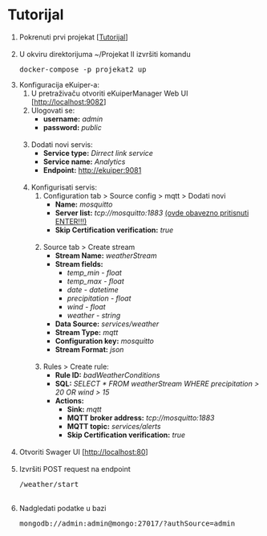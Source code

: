 <body>
    <h1>Tutorijal</h1>
    <ol>
        <li>
            Pokrenuti prvi projekat  [<a href="https://github.com/sssteeefaaan/SOA-Projekat/edit/main/Projekat%20I">Tutorijal</a>]
        </li><br/>
        <li>
            U okviru direktorijuma ~/Projekat II izvršiti komandu
            <pre>docker-compose -p projekat2 up</pre>
        </li>
        <li>
            Konfiguracija eKuiper-a:
            <ol>
                <li>
                    U pretraživaču otvoriti eKuiperManager Web UI  [<a href="http://localhost:9082">http://localhost:9082</a>]
                </li>
                <li>
                    Ulogovati se:
                    <ul>
                        <li><b>username:</b> <em>admin</em></li>
                        <li><b>password:</b> <em>public</em></li>
                    </ul>
                </li><br/>
                <li>
                    Dodati novi servis:
                    <ul>
                        <li><b>Service type:</b> <em>Dirrect link service</em></li>
                        <li><b>Service name:</b> <em>Analytics</em></li>
                        <li><b>Endpoint:</b> <a href="http://ekuiper:9081">http://ekuiper:9081</a></li>
                    </ul>
                </li><br/>
                <li>
                    Konfigurisati servis:
                    <ol>
                        <li>
                            Configuration tab > Source config > mqtt > Dodati novi
                            <ul>
                                <li><b>Name:</b> <em>mosquitto</em></li>
                                <li><b>Server list:</b> <em>tcp://mosquitto:1883</em> <u>(ovde obavezno pritisnuti ENTER!!!)</u></li>
                                <li><b>Skip Certification verification:</b> <em>true</em></li>
                            </ul>
                        </li><br/>
                        <li>
                            Source tab > Create stream
                            <ul>
                                <li><b>Stream Name:</b> <em>weatherStream</em></li>
                                <li>
                                    <b>Stream fields:</b>
                                    <ul>
                                        <li><em>temp_min - float</em></li>
                                        <li><em>temp_max - float</em></li>
                                        <li><em>date - datetime</em></li>
                                        <li><em>precipitation - float</em></li>
                                        <li><em>wind - float</em></li>
                                        <li><em>weather - string</em></li>
                                    </ul>
                                </li>
                                <li><b>Data Source:</b> <em>services/weather</em></li>
                                <li><b>Stream Type:</b> <em>mqtt</em></li>
                                <li><b>Configuration key:</b> <em>mosquitto</em></li>
                                <li><b>Stream Format:</b> <em>json</em></li>
                            </ul>
                        </li><br/>
                        <li>
                            Rules > Create rule:
                            <ul>
                                <li><b>Rule ID:</b> <em>badWeatherConditions</em></li>
                                <li><b>SQL:</b> <em>SELECT * FROM weatherStream WHERE precipitation > 20 OR wind > 15</em></li>
                                <li>
                                    <b>Actions:</b>
                                    <ul>
                                        <li><b>Sink:</b> <em>mqtt</em></li>
                                        <li><b>MQTT broker address:</b> <em>tcp://mosquitto:1883</em></li>
                                        <li><b>MQTT topic:</b> <em>services/alerts</em></li>
                                        <li><b>Skip Certification verification:</b> <em>true</em></li>
                                    </ul>
                                </li>
                            </ul>
                        </li>
                    </ol>
                </li>
            </ol>
        </li><br/>
        <li>
            Otvoriti Swager UI  [<a href="http://localhost:80">http://localhost:80</a>]
        </li><br/>
        <li>
            Izvršiti POST request na endpoint
            <pre>/weather/start</pre>
        </li><br/>
        <li>
            Nadgledati podatke u bazi<br/>
            <pre>mongodb://admin:admin@mongo:27017/?authSource=admin</pre>
        </li>
    </ol>
</body>

